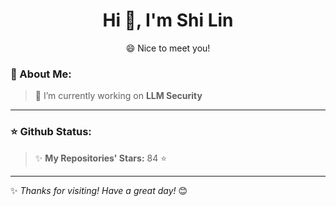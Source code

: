 <h1 align="center"> Hi 👋, I'm Shi Lin </h1>

<p align="center"> 😄 Nice to meet you! </p>

### 🚀 About Me:
> 🔭 I’m currently working on **LLM Security**
---

### ⭐ Github Status:
> ✨ **My Repositories' Stars:** <!--START_TOTAL_STARS-->84<!--END_TOTAL_STARS--> ⭐
---

✨ *Thanks for visiting! Have a great day!* 😊
